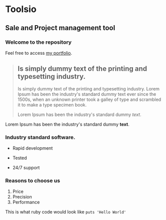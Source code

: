 Toolsio
=======

Sale and Project management tool
----------------


### Welcome to the repository

Feel free to access [my portfolio](http://portfolio.birhanuh.com).

> ## Is simply dummy text of the printing and typesetting industry.
>
> Is simply dummy text of the printing and typesetting industry. Lorem Ipsum has been the industry's standard dummy text ever since the 1500s, when an unknown printer took a galley of type and scrambled it to make a type specimen book.
>
> Lorem Ipsum has been the industry's standard dummy *text*.

Lorem Ipsum has been the industry's standard dummy **text**.

### Industry standard software.

* Rapid development
+ Tested
- 24/7 support

### Reasons to choose us
1. Price
2. Precision
3. Performance

This is what ruby code would look like `puts 'Hello World'`
